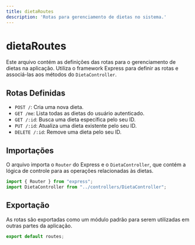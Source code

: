 ```yaml
---
title: dietaRoutes
description: 'Rotas para gerenciamento de dietas no sistema.'
---
```


# dietaRoutes

Este arquivo contém as definições das rotas para o gerenciamento de dietas na aplicação. Utiliza o framework Express para definir as rotas e associá-las aos métodos do `DietaController`.

## Rotas Definidas

- `POST /`: Cria uma nova dieta.
- `GET /me`: Lista todas as dietas do usuário autenticado.
- `GET /:id`: Busca uma dieta específica pelo seu ID.
- `PUT /:id`: Atualiza uma dieta existente pelo seu ID.
- `DELETE /:id`: Remove uma dieta pelo seu ID.

## Importações

O arquivo importa o `Router` do Express e o `DietaController`, que contém a lógica de controle para as operações relacionadas às dietas.

```typescript
import { Router } from "express";
import DietaController from "../controllers/DietaController";
```

## Exportação

As rotas são exportadas como um módulo padrão para serem utilizadas em outras partes da aplicação.

```typescript
export default routes;
```